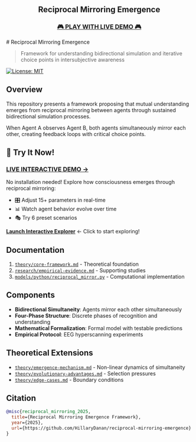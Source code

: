 <div align="center">

## Reciprocal Mirroring Emergence

### [🎮 **PLAY WITH LIVE DEMO** 🎮](https://hillarydanan.github.io/reciprocal-mirroring-emergence/interactive.html)

</div>
# Reciprocal Mirroring Emergence

> Framework for understanding bidirectional simulation and iterative choice points in intersubjective awareness

[![License: MIT](https://img.shields.io/badge/License-MIT-yellow.svg)](https://opensource.org/licenses/MIT)

## Overview

This repository presents a framework proposing that mutual understanding emerges from reciprocal mirroring between agents through sustained bidirectional simulation processes.

When Agent A observes Agent B, both agents simultaneously mirror each other, creating feedback loops with critical choice points.

## 🚀 Try It Now!

### [**LIVE INTERACTIVE DEMO →**](https://hillarydanan.github.io/reciprocal-mirroring-emergence/interactive.html)

No installation needed! Explore how consciousness emerges through reciprocal mirroring:
- 🎛️ Adjust 15+ parameters in real-time
- 📊 Watch agent behavior evolve over time
- 🎭 Try 6 preset scenarios

**[Launch Interactive Explorer](https://hillarydanan.github.io/reciprocal-mirroring-emergence/interactive.html)** ← Click to start exploring!

## Documentation

1. [`theory/core-framework.md`](theory/core-framework.md) - Theoretical foundation
2. [`research/empirical-evidence.md`](research/empirical-evidence.md) - Supporting studies  
3. [`models/python/reciprocal_mirror.py`](models/python/reciprocal_mirror.py) - Computational implementation

## Components

- **Bidirectional Simultaneity**: Agents mirror each other simultaneously
- **Four-Phase Structure**: Discrete phases of recognition and understanding
- **Mathematical Formalization**: Formal model with testable predictions
- **Empirical Protocol**: EEG hyperscanning experiments

## Theoretical Extensions

- [`theory/emergence-mechanism.md`](theory/emergence-mechanism.md) - Non-linear dynamics of simultaneity
- [`theory/evolutionary-advantages.md`](theory/evolutionary-advantages.md) - Selection pressures
- [`theory/edge-cases.md`](theory/edge-cases.md) - Boundary conditions

## Citation

```bibtex
@misc{reciprocal_mirroring_2025,
  title={Reciprocal Mirroring Emergence Framework},
  year={2025},
  url={https://github.com/HillaryDanan/reciprocal-mirroring-emergence}
}
```
